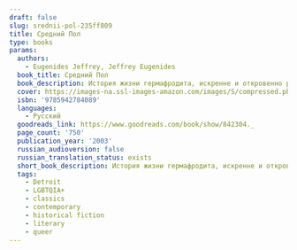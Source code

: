 ```yaml
---
draft: false
slug: srednii-pol-235ff809
title: Средний Пол
type: books
params:
  authors:
    - Eugenides Jeffrey, Jeffrey Eugenides
  book_title: Средний Пол
  book_description: История жизни гермафродита, искренне и откровенно рассказанная от первого лица. Повествование ведется на фоне исторических, общественно-политических и социальных коллизий XX века, определивших судьбу нескольких поколений греческой семьи и в результате предопределивших жизнь главного героя.
  cover: https://images-na.ssl-images-amazon.com/images/S/compressed.photo.goodreads.com/books/1603873546i/842304.jpg
  isbn: '9785942784089'
  languages:
    - Русский
  goodreads_link: https://www.goodreads.com/book/show/842304._
  page_count: '750'
  publication_year: '2003'
  russian_audioversion: false
  russian_translation_status: exists
  short_book_description: История жизни гермафродита, искренне и откровенно рассказанная от первого лица. Повествование ведется на фоне исторических, общественно-политических и социальных коллизий XX века, определивших...
  tags:
    - Detroit
    - LGBTQIA+
    - classics
    - contemporary
    - historical fiction
    - literary
    - queer
---
```


